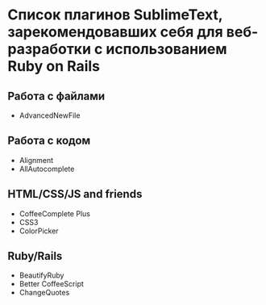 Список плагинов SublimeText, зарекомендовавших себя для веб-разработки с использованием Ruby on Rails
=====================================================================================================

Работа с файлами
----------------

* AdvancedNewFile

Работа с кодом
--------------

* Alignment
* AllAutocomplete


HTML/CSS/JS and friends
-----------------------

* CoffeeComplete Plus
* CSS3
* ColorPicker

Ruby/Rails
----------

* BeautifyRuby
* Better CoffeeScript
* ChangeQuotes

